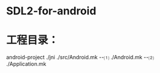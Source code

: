 # SDL2-for-android
# 工程目录：
android-project
              ./jni
                  ./src/Android.mk       --⑴
              ./Android.mk               --⑵
              ./Application.mk


